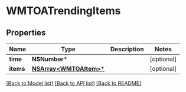# WMTOATrendingItems

## Properties
Name | Type | Description | Notes
------------ | ------------- | ------------- | -------------
**time** | **NSNumber*** |  | [optional] 
**items** | [**NSArray&lt;WMTOAItem&gt;***](WMTOAItem.md) |  | [optional] 

[[Back to Model list]](../README.md#documentation-for-models) [[Back to API list]](../README.md#documentation-for-api-endpoints) [[Back to README]](../README.md)


